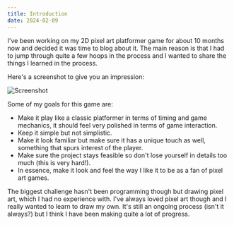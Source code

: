```yaml
---
title: Introduction
date: 2024-02-09
---
```

I've been working on my 2D pixel art platformer game for about 10 months now and decided it was time to blog about it. The main reason is that I had to jump through quite a few hoops in the process and I wanted to share the things I learned in the process.

Here's a screenshot to give you an impression:

![Screenshot](../../../assets/img/posts/2024-02-09-introduction/screenshot.jpg)

Some of my goals for this game are:
- Make it play like a classic platformer in terms of timing and game mechanics, it should feel very polished in terms of game interaction.
- Keep it simple but not simplistic.
- Make it look familiar but make sure it has a unique touch as well, something that spurs interest of the player.
- Make sure the project stays feasible so don't lose yourself in details too much (this is very hard!).
- In essence, make it look and feel the way I like it to be as a fan of pixel art games.

The biggest challenge hasn't been programming though but drawing pixel art, which I had no experience with. I've always loved pixel art though and I really wanted to learn to draw my own. It's still an ongoing process (isn't it always?) but I think I have been making quite a lot of progress.